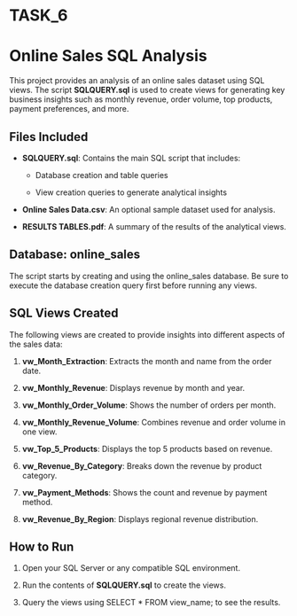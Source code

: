 # TASK_6

Online Sales SQL Analysis
=========================

This project provides an analysis of an online sales dataset using SQL views. The script **SQLQUERY.sql** is used to create views for generating key business insights such as monthly revenue, order volume, top products, payment preferences, and more.

Files Included
--------------

*   **SQLQUERY.sql**: Contains the main SQL script that includes:
    
    *   Database creation and table queries
        
    *   View creation queries to generate analytical insights
        
*   **Online Sales Data.csv**: An optional sample dataset used for analysis.
    
*   **RESULTS TABLES.pdf**: A summary of the results of the analytical views.
    

Database: online\_sales
-----------------------

The script starts by creating and using the online\_sales database. Be sure to execute the database creation query first before running any views.

SQL Views Created
-----------------

The following views are created to provide insights into different aspects of the sales data:

1.  **vw\_Month\_Extraction**: Extracts the month and name from the order date.
    
2.  **vw\_Monthly\_Revenue**: Displays revenue by month and year.
    
3.  **vw\_Monthly\_Order\_Volume**: Shows the number of orders per month.
    
4.  **vw\_Monthly\_Revenue\_Volume**: Combines revenue and order volume in one view.
    
5.  **vw\_Top\_5\_Products**: Displays the top 5 products based on revenue.
    
6.  **vw\_Revenue\_By\_Category**: Breaks down the revenue by product category.
    
7.  **vw\_Payment\_Methods**: Shows the count and revenue by payment method.
    
8.  **vw\_Revenue\_By\_Region**: Displays regional revenue distribution.
    

How to Run
----------

1.  Open your SQL Server or any compatible SQL environment.
    
2.  Run the contents of **SQLQUERY.sql** to create the views.
    
3.  Query the views using SELECT \* FROM view\_name; to see the results.
